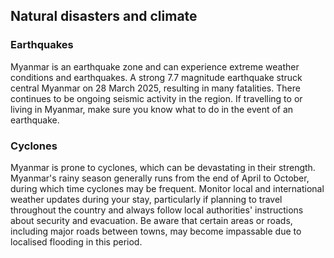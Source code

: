 ## Natural disasters and climate

### **Earthquakes**

Myanmar is an earthquake zone and can experience extreme weather conditions and earthquakes. A strong 7.7 magnitude earthquake struck central Myanmar on 28 March 2025, resulting in many fatalities. There continues to be ongoing seismic activity in the region. If travelling to or living in Myanmar, make sure you know what to do in the event of an earthquake.

### **Cyclones**

Myanmar is prone to cyclones, which can be devastating in their strength. Myanmar's rainy season generally runs from the end of April to October, during which time cyclones may be frequent. Monitor local and international weather updates during your stay, particularly if planning to travel throughout the country and always follow local authorities' instructions about security and evacuation. Be aware that certain areas or roads, including major roads between towns, may become impassable due to localised flooding in this period.
